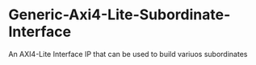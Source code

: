 # Generic-Axi4-Lite-Subordinate-Interface
An AXI4-Lite Interface IP that can be used to build variuos subordinates

